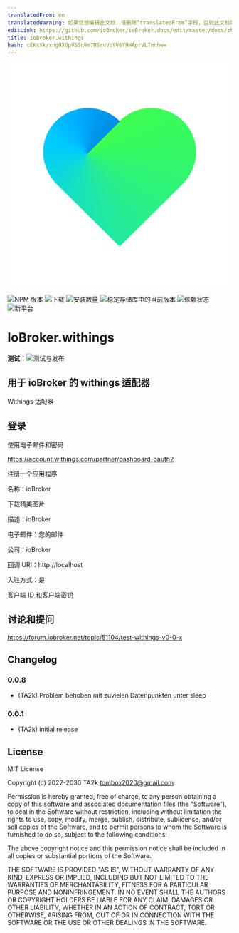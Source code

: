 ```yaml
---
translatedFrom: en
translatedWarning: 如果您想编辑此文档，请删除“translatedFrom”字段，否则此文档将再次自动翻译
editLink: https://github.com/ioBroker/ioBroker.docs/edit/master/docs/zh-cn/adapterref/iobroker.withings/README.md
title: ioBroker.withings
hash: cEKsXk/xngOXOpVSSn9m7BSruVo9V6Y9HAprVLTmnhw=
---
```

![标识](../../../en/adapterref/iobroker.withings/admin/withings.png)

![NPM 版本](https://img.shields.io/npm/v/iobroker.withings.svg)
![下载](https://img.shields.io/npm/dm/iobroker.withings.svg)
![安装数量](https://iobroker.live/badges/withings-installed.svg)
![稳定存储库中的当前版本](https://iobroker.live/badges/withings-stable.svg)
![依赖状态](https://img.shields.io/david/TA2k/iobroker.withings.svg)
![新平台](https://nodei.co/npm/iobroker.withings.png?downloads=true)

# IoBroker.withings
**测试：**![测试与发布](https://github.com/TA2k/ioBroker.withings/workflows/Test%20and%20Release/badge.svg)

## 用于 ioBroker 的 withings 适配器
Withings 适配器

## 登录
使用电子邮件和密码

https://account.withings.com/partner/dashboard_oauth2

注册一个应用程序

名称：ioBroker

下载精美图片

描述：ioBroker

电子邮件：您的邮件

公司：ioBroker

回调 URI：http://localhost

入驻方式：是

客户端 ID 和客户端密钥

## 讨论和提问
<https://forum.iobroker.net/topic/51104/test-withings-v0-0-x>

## Changelog

### 0.0.8

- (TA2k) Problem behoben mit zuvielen Datenpunkten unter sleep

### 0.0.1

- (TA2k) initial release

## License

MIT License

Copyright (c) 2022-2030 TA2k <tombox2020@gmail.com>

Permission is hereby granted, free of charge, to any person obtaining a copy
of this software and associated documentation files (the "Software"), to deal
in the Software without restriction, including without limitation the rights
to use, copy, modify, merge, publish, distribute, sublicense, and/or sell
copies of the Software, and to permit persons to whom the Software is
furnished to do so, subject to the following conditions:

The above copyright notice and this permission notice shall be included in all
copies or substantial portions of the Software.

THE SOFTWARE IS PROVIDED "AS IS", WITHOUT WARRANTY OF ANY KIND, EXPRESS OR
IMPLIED, INCLUDING BUT NOT LIMITED TO THE WARRANTIES OF MERCHANTABILITY,
FITNESS FOR A PARTICULAR PURPOSE AND NONINFRINGEMENT. IN NO EVENT SHALL THE
AUTHORS OR COPYRIGHT HOLDERS BE LIABLE FOR ANY CLAIM, DAMAGES OR OTHER
LIABILITY, WHETHER IN AN ACTION OF CONTRACT, TORT OR OTHERWISE, ARISING FROM,
OUT OF OR IN CONNECTION WITH THE SOFTWARE OR THE USE OR OTHER DEALINGS IN THE
SOFTWARE.